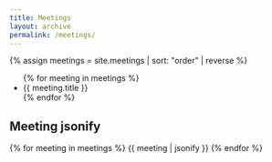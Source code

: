 ```yaml
---
title: Meetings
layout: archive
permalink: /meetings/
---
```


{% assign meetings = site.meetings | sort: "order" | reverse %}
<ul>
{% for meeting in meetings %}
<li>{{ meeting.title }}</li>
{% endfor %}
</ul>




<div>
<h2>Meeting jsonify</h2>
{% for meeting in meetings %}
  {{ meeting | jsonify }}
{% endfor %}
</div>
